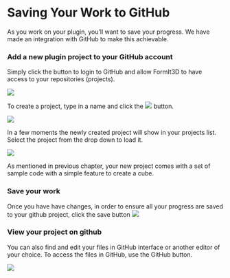 # Saving Your Work to GitHub

As you work on your plugin, you’ll want to save your progress. We have made an integration with GitHub to make this achievable.



### Add a new plugin project to your GitHub account

Simply click the button to login to GitHub and allow FormIt3D to have access to your repositories (projects).

![](<../../../../.gitbook/assets/image (14) (1) (1).png>)

To create a project, type in a name and click the ![](<../../../../.gitbook/assets/image (15) (1) (1).png>) button.

![](<../../../../.gitbook/assets/image (13) (1) (1).png>)

In a few moments the newly created project will show in your projects list. Select the project from the drop down to load it.

![](<../../../../.gitbook/assets/image (17) (1).png>)

As mentioned in previous chapter, your new project comes with a set of sample code with a simple feature to create a cube.



### Save your work

Once you have have changes, in order to ensure all your progress are saved to your github project, click the save button ![](<../../../../.gitbook/assets/image (12) (1).png>)



### View your project on github

You can also find and edit your files in GitHub interface or another editor of your choice. To access the files in GitHub, use the GitHub button.

![](https://formit3d.github.io/PluginPlayground/images/save3.png)

###
